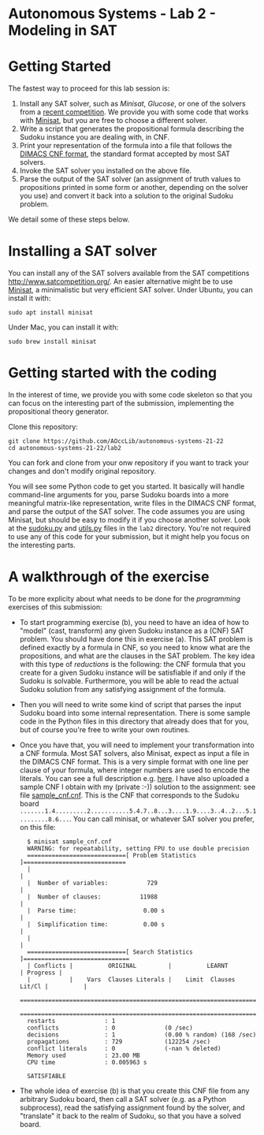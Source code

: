 
# Autonomous Systems - Lab 2 - Modeling in SAT

# Getting Started

The fastest way to proceed for this lab session is:
1. Install any SAT solver, such as _Minisat_, _Glucose_, or one of the solvers from a [recent competition](http://www.satcompetition.org/). We provide you with some code that works with [Minisat](http://minisat.se/), but you are free to choose a different solver.
1. Write a script that generates the propositional formula describing the Sudoku instance you are dealing with, in CNF.
1. Print your representation of the formula into a file that follows the
   [DIMACS CNF format](https://people.sc.fsu.edu/~jburkardt/data/cnf/cnf.html), the standard
   format accepted by most SAT solvers.
1. Invoke the SAT solver you installed on the above file.
1. Parse the output of the SAT solver (an assignment of truth values to propositions printed in some form or another,
   depending on the solver you use) and convert it back into a solution to the original Sudoku problem.

We detail some of these steps below.

# Installing a SAT solver

You can install any of the SAT solvers available from the SAT competitions 
<http://www.satcompetition.org/>.
An easier alternative might be to use [Minisat](http://minisat.se/), a 
minimalistic but very efficient SAT solver. Under Ubuntu, you can install it
with:

    sudo apt install minisat


Under Mac, you can install it with:

    sudo brew install minisat

# Getting started with the coding

In the interest of time, we provide you with some code skeleton so that
you can focus on the interesting part of the submission, implementing the
propositional theory generator.

Clone this repository:

    git clone https://github.com/AOccLib/autonomous-systems-21-22
    cd autonomous-systems-21-22/lab2
  
You can fork and clone from your onw repository if you want to track your changes and don't modify original repository.

You will see some Python code to get you started. 
It basically will handle command-line arguments for you, parse Sudoku boards
into a more meaningful matrix-like representation, write files in the 
DIMACS CNF format, and parse the output of the SAT solver.
The code assumes you are using Minisat,
but should be easy to modify it if you choose another solver. 
Look at the [sudoku.py](sudoku.py) and [utils.py](utils.py) files in the `lab2` directory.
You're not required to use any of this code for your submission,
but it might help you focus on the interesting parts. 

# A walkthrough of the exercise

To be more explicity about what needs to be done for the _programming_ exercises of this submission:  

* To start programming exercise (b), you need to have an idea of how to "model" (cast, transform)
any given Sudoku instance as a (CNF) SAT problem. You should have done this in exercise (a).
This SAT problem is defined exactly by a formula in CNF, so you need to know what are the propositions, 
and what are the clauses in the SAT problem. The key idea with this type of _reductions_ is the following:
the CNF formula that you create for a given Sudoku instance will be satisfiable if and only if the Sudoku
is solvable. Furthermore, you will be able to read the actual Sudoku solution from any satisfying assignment
of the formula.

* Then you will need to write some kind of script that parses the input Sudoku board into some internal representation.
There is some sample code in the Python files in this directory that already does that for you, but of course you're
free to write your own routines.

* Once you have that, you will need to implement your transformation into a CNF formula. Most SAT solvers, also Minisat,
expect as input a file in the DIMACS CNF format. This is a very simple format with one line per clause of your formula,
where integer numbers are used to encode the literals. You can see a full description e.g. 
[here](https://people.sc.fsu.edu/~jburkardt/data/cnf/cnf.html). 
I have also uploaded a sample CNF I obtain with my (private :-)) solution to the assignment: see file [sample_cnf.cnf](sample_cnf.cnf).
This is the CNF that corresponds to the Sudoku board
`.......1.4.........2...........5.4.7..8...3....1.9....3..4..2...5.1........8.6...`.
You can call minisat, or whatever SAT solver you prefer, on this file:

        $ minisat sample_cnf.cnf 
        WARNING: for repeatability, setting FPU to use double precision
        ============================[ Problem Statistics ]=============================
        |                                                                             |
        |  Number of variables:           729                                         |
        |  Number of clauses:           11988                                         |
        |  Parse time:                   0.00 s                                       |
        |  Simplification time:          0.00 s                                       |
        |                                                                             |
        ============================[ Search Statistics ]==============================
        | Conflicts |          ORIGINAL         |          LEARNT          | Progress |
        |           |    Vars  Clauses Literals |    Limit  Clauses Lit/Cl |          |
        ===============================================================================
        ===============================================================================
        restarts              : 1
        conflicts             : 0              (0 /sec)
        decisions             : 1              (0.00 % random) (168 /sec)
        propagations          : 729            (122254 /sec)
        conflict literals     : 0              (-nan % deleted)
        Memory used           : 23.00 MB
        CPU time              : 0.005963 s
        
        SATISFIABLE

* The whole idea of exercise (b) is that you create this CNF file from any arbitrary Sudoku board, then
call a SAT solver (e.g. as a Python subprocess), read the satisfying assignment found by the solver, and
"translate" it back to the realm of Sudoku, so that you have a solved board.


